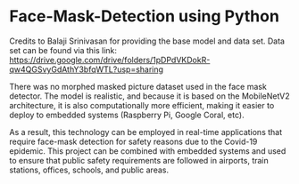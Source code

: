 # Face-Mask-Detection using Python

Credits to Balaji Srinivasan for providing the base model and data set.
Data set can be found via this link: https://drive.google.com/drive/folders/1pDPdVKDokR-qw4QGSvyGdAthY3bfqWTL?usp=sharing

There was no morphed masked picture dataset used in the face mask detector. The model is realistic, and because it is based on the MobileNetV2 architecture, it is also computationally more efficient, making it easier to deploy to embedded systems (Raspberry Pi, Google Coral, etc).

As a result, this technology can be employed in real-time applications that require face-mask detection for safety reasons due to the Covid-19 epidemic. This project can be combined with embedded systems and used to ensure that public safety requirements are followed in airports, train stations, offices, schools, and public areas.
